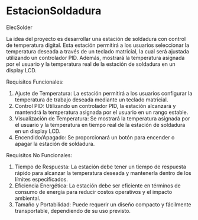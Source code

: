 # EstacionSoldadura

ElecSolder

La idea del proyecto es desarrollar una estación de soldadura con control de temperatura digital. Esta estación permitirá a los usuarios seleccionar la temperatura deseada a través de un teclado matricial, la cual será ajustada utilizando un controlador PID. Además, mostrará la temperatura asignada por el usuario y la temperatura real de la estación de soldadura en un display LCD.

Requisitos Funcionales:

1. Ajuste de Temperatura: La estación permitirá a los usuarios configurar la temperatura de trabajo deseada mediante un teclado matricial.
2. Control PID: Utilizando un controlador PID, la estación alcanzará y mantendrá la temperatura asignada por el usuario en un rango estable.
3. Visualización de Temperatura: Se mostrará la temperatura asignada por el usuario y la temperatura en tiempo real de la estación de soldadura en un display LCD.
4. Encendido/Apagado: Se proporcionará un botón para encender o apagar la estación de soldadura.

Requisitos No Funcionales:

1. Tiempo de Respuesta: La estación debe tener un tiempo de respuesta rápido para alcanzar la temperatura deseada y mantenerla dentro de los límites especificados.
2. Eficiencia Energética: La estación debe ser eficiente en términos de consumo de energía para reducir costos operativos y el impacto ambiental.
3. Tamaño y Portabilidad: Puede requerir un diseño compacto y fácilmente transportable, dependiendo de su uso previsto.
